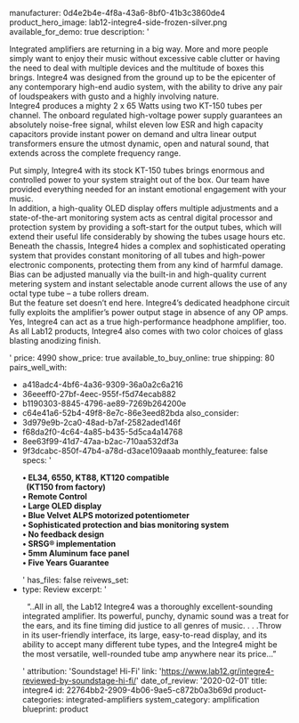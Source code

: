 manufacturer: 0d4e2b4e-4f8a-43a6-8bf0-41b3c3860de4
product_hero_image: lab12-integre4-side-frozen-silver.png
available_for_demo: true
description: '<p>Integrated amplifiers are returning in a big way. More and more people simply want to enjoy their music without excessive cable clutter or having the need to deal with multiple devices and the multitude of boxes this brings. Integre4 was designed from the ground up to be the epicenter of any contemporary high-end audio system, with the ability to drive any pair of loudspeakers with gusto and a highly involving nature.<br>Integre4 produces a mighty 2 x 65 Watts using two KT-150 tubes per channel. The onboard regulated high-voltage power supply guarantees an absolutely noise-free signal, whilst eleven low ESR and high capacity capacitors provide instant power on demand and ultra linear output transformers ensure the utmost dynamic, open and natural sound, that extends across the complete frequency range.&nbsp;&nbsp;</p><p>Put simply, Integre4 with its stock KT-150 tubes brings enormous and controlled power to your system straight out of the box. Our team have provided everything needed for an instant emotional engagement with your music.<br>In addition, a high-quality OLED display offers multiple adjustments and a state-of-the-art monitoring system acts as central digital processor and protection system by providing a soft-start for the output tubes, which will extend their useful life considerably by showing the tubes usage hours etc.<br>Beneath the chassis, Integre4 hides a complex and sophisticated operating system that provides constant monitoring of all tubes and high-power electronic components, protecting them from any kind of harmful damage. Bias can be adjusted manually via the built-in and high-quality current metering system and instant selectable anode current allows the use of any octal type tube – a tube rollers dream.<br>But the feature set doesn’t end here. Integre4’s dedicated headphone circuit fully exploits the amplifier’s power output stage in absence of any OP amps. Yes, Integre4 can act as a true high-performance headphone amplifier, too.<br>As all Lab12 products, Integre4 also comes with two color choices of glass blasting anodizing finish.&nbsp;&nbsp;</p>'
price: 4990
show_price: true
available_to_buy_online: true
shipping: 80
pairs_well_with:
  - a418adc4-4bf6-4a36-9309-36a0a2c6a216
  - 36eeeff0-27bf-4eec-955f-f5d74ecab882
  - b1190303-8845-4796-ae89-7269b264200e
  - c64e41a6-52b4-49f8-8e7c-86e3eed82bda
also_consider:
  - 3d979e9b-2ca0-48ad-b7af-2582aded146f
  - f68da2f0-4c64-4a85-b435-5d5ca4a14768
  - 8ee63f99-41d7-47aa-b2ac-710aa532df3a
  - 9f3dcabc-850f-47b4-a78d-d3ace109aaab
monthly_featuree: false
specs: '<p><strong>• EL34, 6550, KT88, KT120 compatible<br>&nbsp; (KT150 from factory)<br>• Remote Control<br>• Large OLED display<br>• Blue Velvet ALPS motorized potentiometer<br>• Sophisticated protection and bias monitoring system<br>• No feedback design<br>• SRSG® implementation<br>• 5mm Aluminum face panel<br>• Five Years Guarantee</strong></p>'
has_files: false
reivews_set:
  -
    type: Review
    excerpt: '<p>&nbsp; “..All in all, the Lab12 Integre4 was a thoroughly excellent-sounding integrated amplifier. Its powerful, punchy, dynamic sound was a treat for the ears, and its fine timing did justice to all genres of music. . . .Throw in its user-friendly interface, its large, easy-to-read display, and its ability to accept many different tube types, and the Integre4 might be the most versatile, well-rounded tube amp anywhere near its price…”&nbsp;&nbsp;</p>'
    attribution: 'Soundstage! Hi-Fi'
    link: 'https://www.lab12.gr/integre4-reviewed-by-soundstage-hi-fi/'
    date_of_review: '2020-02-01'
title: integre4
id: 22764bb2-2909-4b06-9ae5-c872b0a3b69d
product-categories: integrated-amplifiers
system_category: amplification
blueprint: product
